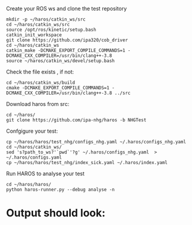 Create your ROS ws and clone the test repository
```
mkdir -p ~/haros/catkin_ws/src
cd ~/haros/catkin_ws/src
source /opt/ros/kinetic/setup.bash
catkin_init_workspace
git clone https://github.com/ipa320/cob_driver
cd ~/haros/catkin_ws
catkin_make -DCMAKE_EXPORT_COMPILE_COMMANDS=1 -DCMAKE_CXX_COMPILER=/usr/bin/clang++-3.8
source ~/haros/catkin_ws/devel/setup.bash
```
Check the file  exists , if not:
```
cd ~/haros/catkin_ws/build
cmake -DCMAKE_EXPORT_COMPILE_COMMANDS=1 -DCMAKE_CXX_COMPILER=/usr/bin/clang++-3.8 ../src
```
Download haros from src:
```
cd ~/haros/
git clone https://github.com/ipa-nhg/haros -b NHGTest
```
Confgigure your test:
```
cp ~/haros/haros/test_nhg/configs_nhg.yaml ~/.haros/configs_nhg.yaml
cd ~/haros/catkin_ws/
sed 's?path_to_ws?'`pwd`'?g' ~/.haros/configs_nhg.yaml  >  ~/.haros/configs.yaml
cp ~/haros/haros/test_nhg/index_sick.yaml ~/.haros/index.yaml
```
Run HAROS to analyse your test
```
cd ~/haros/haros/
python haros-runner.py --debug analyse -n
```
# Output should look:
```
```

